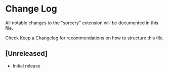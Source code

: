 # Change Log

All notable changes to the "sorcery" extension will be documented in this file.

Check [Keep a Changelog](http://keepachangelog.com/) for recommendations on how to structure this file.

## [Unreleased]

- Initial release